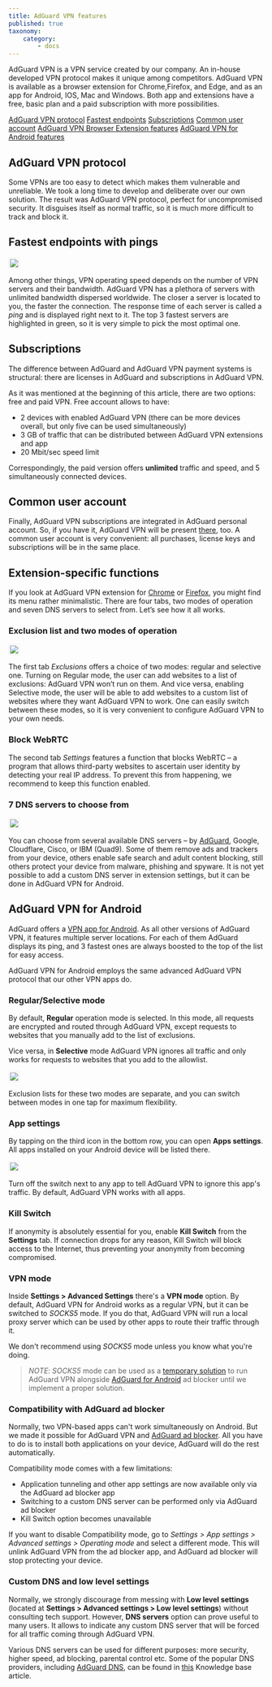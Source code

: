 ```yaml
---
title: AdGuard VPN features
published: true
taxonomy:
    category:
        - docs
---
```


AdGuard VPN is a VPN service created by our company. An in-house developed VPN protocol makes it unique among competitors. AdGuard VPN is available as a browser extension for Chrome,Firefox, and Edge, and as an app for Android, IOS, Mac and Windows. Both app and extensions have a free, basic plan and a paid subscription with more possibilities.

[AdGuard VPN protocol](#protocol)
[Fastest endpoints](#endpoints)
[Subscriptions](#subscriptions)
[Common user account](#account)
[AdGuard VPN Browser Extension features](#extension)
[AdGuard VPN for Android features](#android)


<a name="protocol"></a>

## AdGuard VPN protocol

Some VPNs are too easy to detect which makes them vulnerable and unreliable. We took a long time to develop and deliberate over our own solution. The result was AdGuard VPN protocol, perfect for uncompromised security. It disguises itself as normal traffic, so it is much more difficult to track and block it.


<a name="endpoints"></a>

## Fastest endpoints with pings

<img src="https://cdn.adguard.com/public/Adguard/kb/VPN/ext_endpoints_en.png" style="border: 1px solid #efefef; max-width: 600px; padding: 2px;">

Among other things, VPN operating speed depends on the number of VPN servers and their bandwidth. AdGuard VPN has a plethora of servers with unlimited bandwidth dispersed worldwide. The closer a server is located to you, the faster the connection. The response time of each server is called a *ping* and is displayed right next to it. The top 3 fastest servers are highlighted in green, so it is very simple to pick the most optimal one.


<a name="subscriptions"></a>

## Subscriptions

The difference between AdGuard and AdGuard VPN payment systems is structural: there are licenses in AdGuard and subscriptions in AdGuard VPN.

As it was mentioned at the beginning of this article, there are two options: free and paid VPN. Free account allows to have:

* 2 devices with enabled AdGuard VPN (there can be more devices overall, but only five can be used simultaneously)
* 3 GB of traffic that can be distributed between AdGuard VPN extensions and app
* 20 Mbit/sec speed limit

Correspondingly, the paid version offers **unlimited** traffic and speed, and 5 simultaneously connected devices.


<a name="account"></a>

## Common user account

Finally, AdGuard VPN subscriptions are integrated in AdGuard personal account. So, if you have it, AdGuard VPN will be present [there](http://my.adguard.com/), too. A common user account is very convenient: all purchases, license keys and subscriptions will be in the same place.


<a name="extension"></a>

## Extension-specific functions

If you look at AdGuard VPN extension for [Chrome](https://agrd.io/vpn_chrome_extension) or [Firefox](https://agrd.io/vpn_firefox_extension_beta), you might find its menu rather minimalistic. There are four tabs, two modes of operation and seven DNS servers to select from. Let’s see how it all works.

### Exclusion list and two modes of operation

<img src="https://cdn.adguard.com/public/Adguard/kb/VPN/ext_exclusions_en.png" style="border: 1px solid #efefef; max-width: 600px; padding: 2px;">

The first tab *Exclusions* offers a choice of two modes: regular and selective one. Turning on Regular mode, the user can add websites to a list of exclusions: AdGuard VPN won’t run on them. And vice versa, enabling Selective mode, the user will be able to add websites to a custom list of websites where they want AdGuard VPN to work. One can easily switch between these modes, so it is very convenient to configure AdGuard VPN to your own needs.

### Block WebRTC

The second tab *Settings* features a function that blocks WebRTC – a program that allows third-party websites to ascertain user identity by detecting your real IP address. To prevent this from happening, we recommend to keep this function enabled.

### 7 DNS servers to choose from

<img src="https://cdn.adguard.com/public/Adguard/kb/VPN/ext_dns_en.png" style="border: 1px solid #efefef; max-width: 800px; padding: 2px;">

You can choose from several available DNS servers – by [AdGuard](https://kb.adguard.com/en/dns/overview), Google, Cloudflare, Cisco, or IBM (Quad9). Some of them remove ads and trackers from your device, others enable safe search and adult content blocking, still others protect your device from malware, phishing and spyware. It is not yet possible to add a custom DNS server in extension settings, but it can be done in AdGuard VPN for Android.


<a name="android"></a>

## AdGuard VPN for Android

AdGuard offers a [VPN app for Android](https://adguard-vpn.com/en/welcome.html#android). As all other versions of AdGuard VPN, it features multiple server locations. For each of them AdGuard displays its ping, and 3 fastest ones are always boosted to the top of the list for easy access.

AdGuard VPN for Android employs the same advanced AdGuard VPN protocol that our other VPN apps do.

### Regular/Selective mode

By default, **Regular** operation mode is selected. In this mode, all requests are encrypted and routed through AdGuard VPN, except requests to websites that you manually add to the list of exclusions.

Vice versa, in **Selective** mode AdGuard VPN ignores all traffic and only works for requests to websites that you add to the allowlist.

<img src="https://cdn.adguard.com/public/Adguard/kb/VPN/android_exclusions_en.png" style="border: 1px solid #efefef; max-width: 400px; padding: 2px;">

Exclusion lists for these two modes are separate, and you can switch between modes in one tap for maximum flexibility.

### App settings

By tapping on the third icon in the bottom row, you can open **Apps settings**. All apps installed on your Android device will be listed there.

<img src="https://cdn.adguard.com/public/Adguard/kb/VPN/android_apps_en.png" style="border: 1px solid #efefef; max-width: 400px; padding: 2px;">

Turn off the switch next to any app to tell AdGuard VPN to ignore this app's traffic. By default, AdGuard VPN works with all apps.

### Kill Switch

If anonymity is absolutely essential for you, enable **Kill Switch** from the **Settings** tab. If connection drops for any reason, Kill Switch will block access to the Internet, thus preventing your anonymity from becoming compromised.  

### VPN mode

Inside **Settings > Advanced Settings** there's a **VPN mode** option. By default, AdGuard VPN for Android works as a regular VPN, but it can be switched to *SOCKS5* mode. If you do that, AdGuard VPN will run a local proxy server which can be used by other apps to route their traffic through it.

We don't recommend using *SOCKS5* mode unless you know what you're doing.

>*NOTE*: *SOCKS5* mode can be used as a [temporary solution](https://adguard.com/en/blog/introducing-adguard-vpn-for-android.html#compatibilitywiththeadguardmainapp) to run AdGuard VPN alongside [AdGuard for Android](https://adguard.com/adguard-android/overview.html) ad blocker until we implement a proper solution.

### Compatibility with AdGuard ad blocker

Normally, two VPN-based apps can't work simultaneously on Android. But we made it possible for AdGuard VPN and [AdGuard ad blocker](https://adguard.com/en/adguard-android/overview.html). All you have to do is to install both applications on your device, AdGuard will do the rest automatically.

Compatibility mode comes with a few limitations:

* Application tunneling and other app settings are now available only via the AdGuard ad blocker app
* Switching to a custom DNS server can be performed only via AdGuard ad blocker
* Kill Switch option becomes unavailable

If you want to disable Compatibility mode, go to *Settings > App settings > Advanced settings > Operating mode* and select a different mode. This will unlink AdGuard VPN from the ad blocker app, and AdGuard ad blocker will stop protecting your device.

### Custom DNS and low level settings

Normally, we strongly discourage from messing with **Low level settings** (located at **Settings > Advanced settings > Low level settings**) without consulting tech support. However, **DNS servers** option can prove useful to many users. It allows to indicate any custom DNS server that will be forced for all traffic coming through AdGuard VPN. 

Various DNS servers can be used for different purposes: more security, higher speed, ad blocking, parental control etc. Some of the popular DNS providers, including [AdGuard DNS](https://adguard.com/adguard-dns/overview.html), can be found in [this](https://kb.adguard.com/en/general/dns-providers) Knowledge base article.
